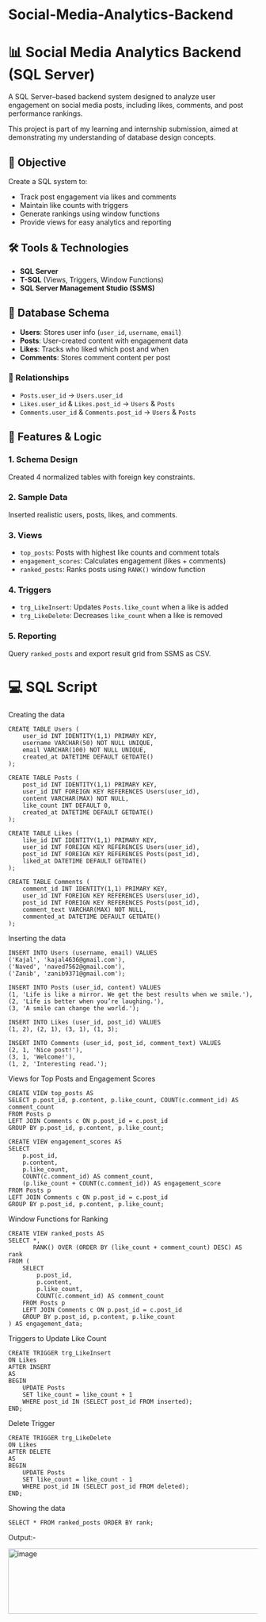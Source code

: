# Social-Media-Analytics-Backend
# 📊 Social Media Analytics Backend (SQL Server)

A SQL Server–based backend system designed to analyze user engagement on social media posts, including likes, comments, and post performance rankings.

This project is part of my learning and internship submission, aimed at demonstrating my understanding of database design concepts.

## 🎯 Objective

Create a SQL system to:
- Track post engagement via likes and comments
- Maintain like counts with triggers
- Generate rankings using window functions
- Provide views for easy analytics and reporting

## 🛠 Tools & Technologies

- **SQL Server**
- **T-SQL** (Views, Triggers, Window Functions)
- **SQL Server Management Studio (SSMS)**


## 🧱 Database Schema

- **Users**: Stores user info (`user_id`, `username`, `email`)
- **Posts**: User-created content with engagement data
- **Likes**: Tracks who liked which post and when
- **Comments**: Stores comment content per post

### 🔗 Relationships

- `Posts.user_id` → `Users.user_id`
- `Likes.user_id` & `Likes.post_id` → `Users` & `Posts`
- `Comments.user_id` & `Comments.post_id` → `Users` & `Posts`


## 🧪 Features & Logic

### 1. Schema Design  
Created 4 normalized tables with foreign key constraints.

### 2. Sample Data  
Inserted realistic users, posts, likes, and comments.

### 3. Views  
- `top_posts`: Posts with highest like counts and comment totals  
- `engagement_scores`: Calculates engagement (likes + comments)  
- `ranked_posts`: Ranks posts using `RANK()` window function  

### 4. Triggers  
- `trg_LikeInsert`: Updates `Posts.like_count` when a like is added  
- `trg_LikeDelete`: Decreases `like_count` when a like is removed

### 5. Reporting  
Query `ranked_posts` and export result grid from SSMS as CSV.

# 💻 SQL Script

Creating the data

```
CREATE TABLE Users (
    user_id INT IDENTITY(1,1) PRIMARY KEY,
    username VARCHAR(50) NOT NULL UNIQUE,
    email VARCHAR(100) NOT NULL UNIQUE,
    created_at DATETIME DEFAULT GETDATE()
);

CREATE TABLE Posts (
    post_id INT IDENTITY(1,1) PRIMARY KEY,
    user_id INT FOREIGN KEY REFERENCES Users(user_id),
    content VARCHAR(MAX) NOT NULL,
    like_count INT DEFAULT 0,
    created_at DATETIME DEFAULT GETDATE()
);

CREATE TABLE Likes (
    like_id INT IDENTITY(1,1) PRIMARY KEY,
    user_id INT FOREIGN KEY REFERENCES Users(user_id),
    post_id INT FOREIGN KEY REFERENCES Posts(post_id),
    liked_at DATETIME DEFAULT GETDATE()
);

CREATE TABLE Comments (
    comment_id INT IDENTITY(1,1) PRIMARY KEY,
    user_id INT FOREIGN KEY REFERENCES Users(user_id),
    post_id INT FOREIGN KEY REFERENCES Posts(post_id),
    comment_text VARCHAR(MAX) NOT NULL,
    commented_at DATETIME DEFAULT GETDATE()
);
```

Inserting the data

```
INSERT INTO Users (username, email) VALUES 
('Kajal', 'kajal4636@gmail.com'),
('Naved', 'naved7562@gmail.com'),
('Zanib', 'zanib9371@gmail.com');

INSERT INTO Posts (user_id, content) VALUES 
(1, 'Life is like a mirror. We get the best results when we smile.'),
(2, 'Life is better when you’re laughing.'),
(3, 'A smile can change the world.');

INSERT INTO Likes (user_id, post_id) VALUES 
(1, 2), (2, 1), (3, 1), (1, 3);

INSERT INTO Comments (user_id, post_id, comment_text) VALUES 
(2, 1, 'Nice post!'),
(3, 1, 'Welcome!'),
(1, 2, 'Interesting read.');
```

Views for Top Posts and Engagement Scores

```
CREATE VIEW top_posts AS
SELECT p.post_id, p.content, p.like_count, COUNT(c.comment_id) AS comment_count
FROM Posts p
LEFT JOIN Comments c ON p.post_id = c.post_id
GROUP BY p.post_id, p.content, p.like_count;

CREATE VIEW engagement_scores AS
SELECT 
    p.post_id, 
    p.content, 
    p.like_count, 
    COUNT(c.comment_id) AS comment_count,
    (p.like_count + COUNT(c.comment_id)) AS engagement_score
FROM Posts p
LEFT JOIN Comments c ON p.post_id = c.post_id
GROUP BY p.post_id, p.content, p.like_count;
```

Window Functions for Ranking

```
CREATE VIEW ranked_posts AS
SELECT *,
       RANK() OVER (ORDER BY (like_count + comment_count) DESC) AS rank
FROM (
    SELECT 
        p.post_id, 
        p.content, 
        p.like_count, 
        COUNT(c.comment_id) AS comment_count
    FROM Posts p
    LEFT JOIN Comments c ON p.post_id = c.post_id
    GROUP BY p.post_id, p.content, p.like_count
) AS engagement_data;
```

Triggers to Update Like Count
```
CREATE TRIGGER trg_LikeInsert
ON Likes
AFTER INSERT
AS
BEGIN
    UPDATE Posts
    SET like_count = like_count + 1
    WHERE post_id IN (SELECT post_id FROM inserted);
END;
```

Delete Trigger
```
CREATE TRIGGER trg_LikeDelete
ON Likes
AFTER DELETE
AS
BEGIN
    UPDATE Posts
    SET like_count = like_count - 1
    WHERE post_id IN (SELECT post_id FROM deleted);
END;
```

Showing the data
```
SELECT * FROM ranked_posts ORDER BY rank;
```

Output:-

<img width="659" height="132" alt="image" src="https://github.com/user-attachments/assets/35cc3107-f233-49fe-b26d-73311562210f" />






